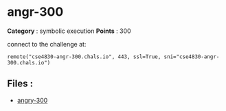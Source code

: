 # angr-300

**Category** : symbolic execution
**Points** : 300

connect to  the challenge at: 

``remote("cse4830-angr-300.chals.io", 443, ssl=True, sni="cse4830-angr-300.chals.io")``

## Files : 
 - [angry-300](./angry-300)


